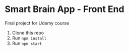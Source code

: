 # Smart Brain App - Front End
Final project for Udemy course

1. Clone this repo
2. Run `npm install`
3. Run `npm start`
